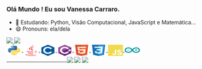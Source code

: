  ### Olá Mundo ! Eu sou Vanessa Carraro. 



- 🌱 Estudando: Python, Visão Computacional, JavaScript e Matemática...
- 😄 Pronouns: ela/dela

<div align="left"> 
 <a href="https://github.com/B1olog4">
 <img height="180em" src="https://github-readme-stats.vercel.app/api?username=B1olog4&show_icons=true&theme=cobalt&include_all_commits=true&count_private=true"/>
 <img height="180em" src="https://github-readme-stats.vercel.app/api/top-langs/?username=B1olog4&layout=compact&langs_count=7&theme=cobalt"/>
</div>

<div align="left"> 
  <img align="center" alt="Python" height="30" width="40" src="https://raw.githubusercontent.com/devicons/devicon/master/icons/python/python-original.svg"> 
  <img align="center" alt="Java" height="30" width="40" src="https://raw.githubusercontent.com/devicons/devicon/master/icons/java/java-plain.svg">
  <img align="center" alt="C" height="30" width="40" src="https://raw.githubusercontent.com/devicons/devicon/master/icons/c/c-plain.svg">
  <img align="center" alt="Csharp" height="30" width="40" src="https://raw.githubusercontent.com/devicons/devicon/master/icons/csharp/csharp-original.svg">
  <img align="center" alt="HTML" height="30" width="40" src="https://raw.githubusercontent.com/devicons/devicon/master/icons/html5/html5-original.svg">
  <img align="center" alt="CSS" height="30" width="40" src="https://raw.githubusercontent.com/devicons/devicon/master/icons/css3/css3-original.svg">
  <img align="center" alt="Js" height="30" width="40" src="https://raw.githubusercontent.com/devicons/devicon/master/icons/javascript/javascript-plain.svg">
  <img align="center" alt="Arduino" height="30" width="40" src="https://raw.githubusercontent.com/devicons/devicon/master/icons/arduino/arduino-original.svg">
  &nbsp;&nbsp;&nbsp;&nbsp;&nbsp;&nbsp;&nbsp;&nbsp;&nbsp;&nbsp;&nbsp;&nbsp;&nbsp;&nbsp;&nbsp;&nbsp;&nbsp;&nbsp;&nbsp;&nbsp;&nbsp;&nbsp;&nbsp;&nbsp;&nbsp;&nbsp;&nbsp;&nbsp;&nbsp;&nbsp;&nbsp;&nbsp;&nbsp;&nbsp;&nbsp;&nbsp;&nbsp;&nbsp;&nbsp;                   
  <a href="https://discord.gg/554037026043985951" target="_blank"><img src="https://img.shields.io/badge/Discord-7289DA?style=for-the-badge&logo=discord&logoColor=white" target="_blank"align="center" ></a> 
 <a href = "mailto:vanessacarraro@usp.br"><img src="https://img.shields.io/badge/-Gmail-%23333?style=for-the-badge&logo=gmail&logoColor=white" target="_blank"align="center"></a>
 <a href="https://www.linkedin.com/in/vanessacarraro/" target="_blank"><img src="https://img.shields.io/badge/-LinkedIn-%230077B5?style=for-the-badge&logo=linkedin&logoColor=white" target="_blank"align="center"></a>
 </div>
  
    
  <div  height="50" widght="30"> 
 
 
 
</div>

